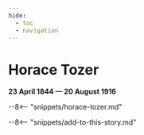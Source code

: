```yaml
---
hide:
  - toc
  - navigation 
---
```


# Horace Tozer

**23 April 1844 — 20 August 1916**

--8<-- "snippets/horace-tozer.md"

--8<-- "snippets/add-to-this-story.md"